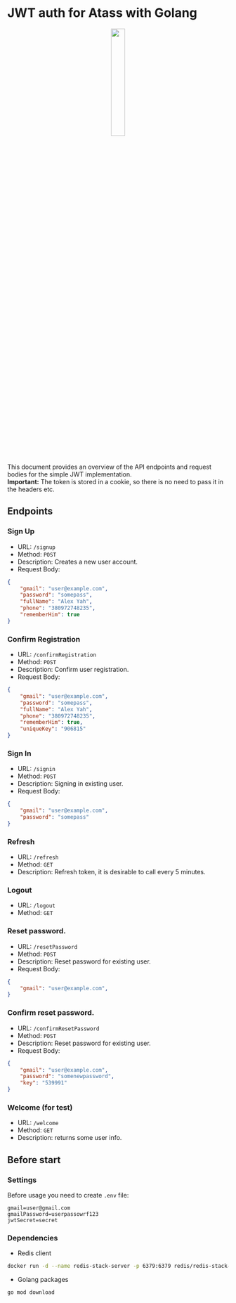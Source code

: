 # JWT auth for Atass with Golang
<p align="center" width="100%">
    <img width="25%" src="https://github.com/gaponukz/atass-auth/assets/49754258/69b6c02a-2358-4e7c-89cd-d590a891905e">
</p>

This document provides an overview of the API endpoints and request bodies for the simple JWT implementation. <br/>
<b>Important:</b> The token is stored in a cookie, so there is no need to pass it in the headers etc.

## Endpoints

### Sign Up

- URL: `/signup`
- Method: `POST`
- Description: Creates a new user account.
- Request Body:
```json
{
    "gmail": "user@example.com",
    "password": "somepass",
    "fullName": "Alex Yah",
    "phone": "380972748235",
    "rememberHim": true
}
```
### Confirm Registration

- URL: `/confirmRegistration`
- Method: `POST`
- Description: Confirm user registration.
- Request Body:
```json
{
    "gmail": "user@example.com",
    "password": "somepass",
    "fullName": "Alex Yah",
    "phone": "380972748235",
    "rememberHim": true,
    "uniqueKey": "906815"
}
```

### Sign In
- URL: `/signin`
- Method: `POST`
- Description: Signing in existing user.
- Request Body:
```json
{
    "gmail": "user@example.com",
    "password": "somepass"
}
```

### Refresh
- URL: `/refresh`
- Method: `GET`
- Description: Refresh token, it is desirable to call every 5 minutes.

### Logout
- URL: `/logout`
- Method: `GET`

### Reset password.
- URL: `/resetPassword`
- Method: `POST`
- Description: Reset password for existing user.
- Request Body:
```json
{
    "gmail": "user@example.com",
}
```

### Confirm reset password.
- URL: `/confirmResetPassword`
- Method: `POST`
- Description: Reset password for existing user.
- Request Body:
```json
{
    "gmail": "user@example.com",
    "password": "somenewpassword",
    "key": "539991"
}
```

### Welcome (for test)
- URL: `/welcome`
- Method: `GET`
- Description: returns some user info.

## Before start
### Settings
Before usage you need to create `.env` file:
```env
gmail=user@gmail.com
gmailPassword=userpassowrf123
jwtSecret=secret
```
### Dependencies
* Redis client
```bash
docker run -d --name redis-stack-server -p 6379:6379 redis/redis-stack-server:latest
```
* Golang packages
```bash
go mod download
```
